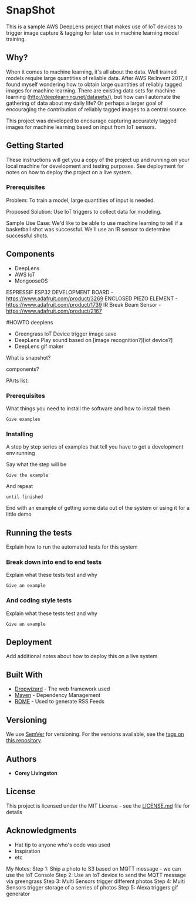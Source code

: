 # SnapShot

This is a sample AWS DeepLens project that makes use of IoT devices to trigger image capture & tagging for later use in machine learning model training.

## Why?

When it comes to machine learning, it's all about the data. Well trained models require large quantities of reliable data. After AWS Re:Invent 2017, I found myself wondering how to obtain large quantities of reliably tagged images for machine learning. There are existing data sets for machine learning (http://deeplearning.net/datasets/), but how can I automate the gathering of data about my daily life? Or perhaps a larger goal of encouraging the contribution of reliably tagged images to a central source.

This project was developed to encourage capturing accurately tagged images for machine learning based on input from IoT sensors.





## Getting Started

These instructions will get you a copy of the project up and running on your local machine for development and testing purposes. See deployment for notes on how to deploy the project on a live system.

### Prerequisites





Problem: To train a model, large quantities of input is needed.

Proposed Solution: Use IoT triggers to collect data for modeling.

Sample Use Case: We'd like to be able to use machine learning to tell if a basketball shot was successful. We'll use an IR sensor to determine successful shots.



## Components

* DeepLens
* AWS IoT
* MongooseOS

ESPRESSIF ESP32 DEVELOPMENT BOARD - https://www.adafruit.com/product/3269
ENCLOSED PIEZO ELEMENT - https://www.adafruit.com/product/1739
IR Break Beam Sensor - https://www.adafruit.com/product/2167

#HOWTO deeplens

* Greengrass IoT Device trigger image save
* DeepLens Play sound based on [image recognition?][iot device?]
* DeepLens gif maker


What is snapshot?

components?

PArts list:




### Prerequisites

What things you need to install the software and how to install them

```
Give examples
```

### Installing

A step by step series of examples that tell you have to get a development env running

Say what the step will be

```
Give the example
```

And repeat

```
until finished
```

End with an example of getting some data out of the system or using it for a little demo

## Running the tests

Explain how to run the automated tests for this system

### Break down into end to end tests

Explain what these tests test and why

```
Give an example
```

### And coding style tests

Explain what these tests test and why

```
Give an example
```

## Deployment

Add additional notes about how to deploy this on a live system

## Built With

* [Dropwizard](http://www.dropwizard.io/1.0.2/docs/) - The web framework used
* [Maven](https://maven.apache.org/) - Dependency Management
* [ROME](https://rometools.github.io/rome/) - Used to generate RSS Feeds


## Versioning

We use [SemVer](http://semver.org/) for versioning. For the versions available, see the [tags on this repository](https://github.com/your/project/tags).

## Authors

* **Corey Livingston**


## License

This project is licensed under the MIT License - see the [LICENSE.md](LICENSE.md) file for details

## Acknowledgments

* Hat tip to anyone who's code was used
* Inspiration
* etc





My Notes:
  Step 1: Ship a photo to S3 based on MQTT message - we can use the IoT Console
  Step 2: Use an IoT device to send the MQTT message via greengrass
  Step 3: Multi Sensors trigger different photos
  Step 4: Multi Sensors trigger storage of a serries of photos
  Step 5: Alexa triggers gif generator
